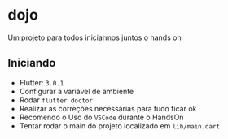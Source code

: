 # dojo

Um projeto para todos iniciarmos juntos o hands on

## Iniciando 
* Flutter: `3.0.1`
* Configurar a variável de ambiente
* Rodar `flutter doctor`
* Realizar as correções necessárias para tudo ficar ok
* Recomendo o Uso do `VSCode` durante o HandsOn
* Tentar rodar o main do projeto localizado em `lib/main.dart`


